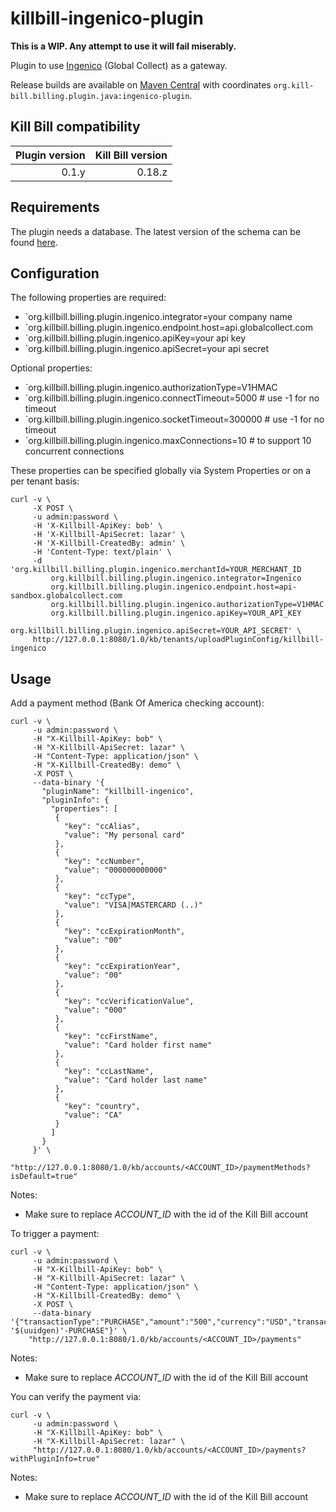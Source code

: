 killbill-ingenico-plugin
======================

**This is a WIP. Any attempt to use it will fail miserably.**

Plugin to use [Ingenico](http://www.globalcollect.com/) (Global Collect) as a gateway.

Release builds are available on [Maven Central](http://search.maven.org/#search%7Cga%7C1%7Cg%3A%22org.kill-bill.billing.plugin.java%22%20AND%20a%3A%22ingenico-plugin%22) with coordinates `org.kill-bill.billing.plugin.java:ingenico-plugin`.

Kill Bill compatibility
-----------------------

| Plugin version | Kill Bill version |
| -------------: | ----------------: |
| 0.1.y          | 0.18.z            |

Requirements
------------

The plugin needs a database. The latest version of the schema can be found [here](https://github.com/Artyou/killbill-ingenico-plugin/blob/master/src/main/resources/ddl.sql).

Configuration
-------------

The following properties are required:

* `org.killbill.billing.plugin.ingenico.integrator=your company name
* `org.killbill.billing.plugin.ingenico.endpoint.host=api.globalcollect.com
* `org.killbill.billing.plugin.ingenico.apiKey=your api key
* `org.killbill.billing.plugin.ingenico.apiSecret=your api secret

Optional properties:

* `org.killbill.billing.plugin.ingenico.authorizationType=V1HMAC
* `org.killbill.billing.plugin.ingenico.connectTimeout=5000 # use -1 for no timeout
* `org.killbill.billing.plugin.ingenico.socketTimeout=300000 # use -1 for no timeout
* `org.killbill.billing.plugin.ingenico.maxConnections=10 # to support 10 concurrent connections

These properties can be specified globally via System Properties or on a per tenant basis:

```
curl -v \
     -X POST \
     -u admin:password \
     -H 'X-Killbill-ApiKey: bob' \
     -H 'X-Killbill-ApiSecret: lazar' \
     -H 'X-Killbill-CreatedBy: admin' \
     -H 'Content-Type: text/plain' \
     -d 'org.killbill.billing.plugin.ingenico.merchantId=YOUR_MERCHANT_ID
         org.killbill.billing.plugin.ingenico.integrator=Ingenico
         org.killbill.billing.plugin.ingenico.endpoint.host=api-sandbox.globalcollect.com
         org.killbill.billing.plugin.ingenico.authorizationType=V1HMAC
         org.killbill.billing.plugin.ingenico.apiKey=YOUR_API_KEY
         org.killbill.billing.plugin.ingenico.apiSecret=YOUR_API_SECRET' \
     http://127.0.0.1:8080/1.0/kb/tenants/uploadPluginConfig/killbill-ingenico
```

Usage
-----

Add a payment method (Bank Of America checking account):

```
curl -v \
     -u admin:password \
     -H "X-Killbill-ApiKey: bob" \
     -H "X-Killbill-ApiSecret: lazar" \
     -H "Content-Type: application/json" \
     -H "X-Killbill-CreatedBy: demo" \
     -X POST \
     --data-binary '{
       "pluginName": "killbill-ingenico",
       "pluginInfo": {
         "properties": [
          {
            "key": "ccAlias",
            "value": "My personal card"
          },
          {
            "key": "ccNumber",
            "value": "000000000000"
          },
          {
            "key": "ccType",
            "value": "VISA|MASTERCARD (..)"
          },
          {
            "key": "ccExpirationMonth",
            "value": "00"
          },
          {
            "key": "ccExpirationYear",
            "value": "00"
          },
          {
            "key": "ccVerificationValue",
            "value": "000"
          },
          {
            "key": "ccFirstName",
            "value": "Card holder first name"
          },
          {
            "key": "ccLastName",
            "value": "Card holder last name"
          },
          {
            "key": "country",
            "value": "CA"
          }
         ]
       }
     }' \
     "http://127.0.0.1:8080/1.0/kb/accounts/<ACCOUNT_ID>/paymentMethods?isDefault=true"
```

Notes:
* Make sure to replace *ACCOUNT_ID* with the id of the Kill Bill account

To trigger a payment:

```
curl -v \
     -u admin:password \
     -H "X-Killbill-ApiKey: bob" \
     -H "X-Killbill-ApiSecret: lazar" \
     -H "Content-Type: application/json" \
     -H "X-Killbill-CreatedBy: demo" \
     -X POST \
     --data-binary '{"transactionType":"PURCHASE","amount":"500","currency":"USD","transactionExternalKey":"INV-'$(uuidgen)'-PURCHASE"}' \
    "http://127.0.0.1:8080/1.0/kb/accounts/<ACCOUNT_ID>/payments"
```

Notes:
* Make sure to replace *ACCOUNT_ID* with the id of the Kill Bill account

You can verify the payment via:

```
curl -v \
     -u admin:password \
     -H "X-Killbill-ApiKey: bob" \
     -H "X-Killbill-ApiSecret: lazar" \
     "http://127.0.0.1:8080/1.0/kb/accounts/<ACCOUNT_ID>/payments?withPluginInfo=true"
```

Notes:
* Make sure to replace *ACCOUNT_ID* with the id of the Kill Bill account
